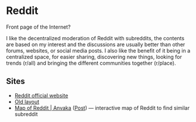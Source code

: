 # Reddit

Front page of the Internet?

I like the decentralized moderation of Reddit with subreddits, the contents are
based on my interest and the discussions are usually better than other forums,
websites, or social media posts. I also like the benefit of it being in a
centralized space, for easier sharing, discovering new things, looking for
trends (r/all) and bringing the different communities together (r/place).

## Sites

- [Reddit official website](https://www.reddit.com/)
- [Old layout](https://old.reddit.com/)
- [Map of Reddit | Anvaka](https://anvaka.github.io/map-of-reddit/)
  ([Post](https://www.reddit.com/r/dataisbeautiful/comments/12pem68/oc_an_interactive_map_of_reddit_built_from_330/))
  — interactive map of Reddit to find similar subreddit
